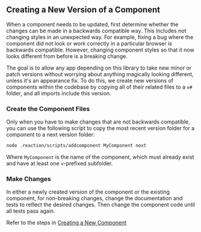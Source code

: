 ## Creating a New Version of a Component

When a component needs to be updated, first determine whether the changes can be made in a backwards compatible way. This includes not changing styles in an unexpected way. For example, fixing a bug where the component did not look or work correctly in a particular browser is backwards compatible. However, changing component styles so that it now looks different from before is a breaking change.

The goal is to allow any app depending on this library to take new minor or patch versions without worrying about anything magically looking different, unless it's an appearance fix. To do this, we create new versions of components within the codebase by copying all of their related files to a `v#` folder, and all imports include this version.

### Create the Component Files

Only when you have to make changes that are not backwards compatible, you can use the following script to copy the most recent version folder for a component to a next version folder:

```bash
node .reaction/scripts/addcomponent MyComponent next
```

Where `MyComponent` is the name of the component, which must already exist and have at least one `v`-prefixed subfolder.

### Make Changes

In either a newly created version of the component or the existing component, for non-breaking changes, change the documentation and tests to reflect the desired changes. Then change the component code until all tests pass again.

Refer to the steps in [Creating a New Component](./creating-new-component)
